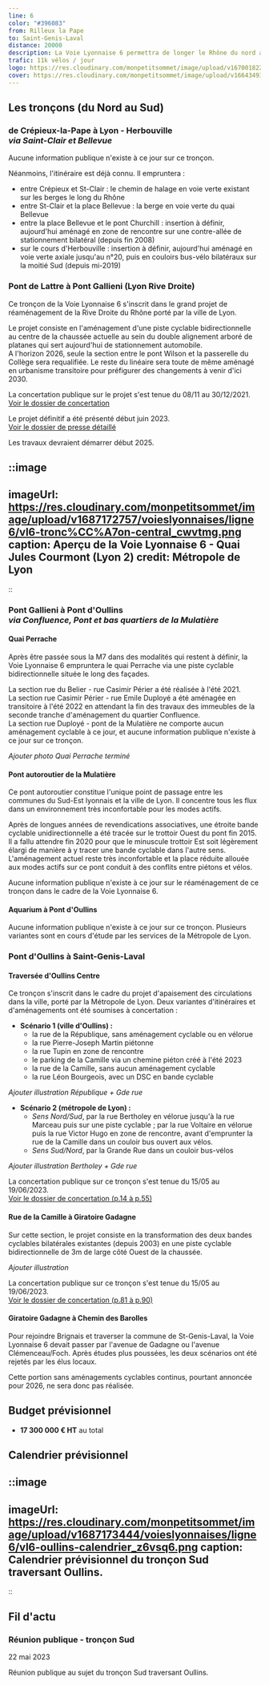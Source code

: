 ```yaml
---
line: 6
color: "#396083"
from: Rilleux la Pape
to: Saint-Genis-Laval
distance: 20000
description: La Voie Lyonnaise 6 permettra de longer le Rhône du nord au sud de la Métropole, depuis les bas quartiers de Crépieux-la-Pape jusqu'à Saint-Genis-Laval, via Saint-Clair, Lyon Rive Droite, les bas quartiers de la Mulatière et Oullins. Elle s'inscrit dans le projet d'apaisement du centre-ville d'Oullins et le grand projet de réaménagement de la rive droite du Rhône.
trafic: 11k vélos / jour
logo: https://res.cloudinary.com/monpetitsommet/image/upload/v1670018222/voieslyonnaises/ligne6/cover-vl6_phmit6.png
cover: https://res.cloudinary.com/monpetitsommet/image/upload/v1664349341/voieslyonnaises/ligne6/ligne6_ny0mgr.jpg
---
```


## Les tronçons (du Nord au Sud)

### de Crépieux-la-Pape à Lyon - Herbouville<br/>*via Saint-Clair et Bellevue*
Aucune information publique n'existe à ce jour sur ce tronçon.

Néanmoins, l'itinéraire est déjà connu. Il empruntera :
 - entre Crépieux et St-Clair : le chemin de halage en voie verte existant sur les berges le long du Rhône
 - entre St-Clair et la place Bellevue : la berge en voie verte du quai Bellevue
 - entre la place Bellevue et le pont Churchill : insertion à définir, aujourd'hui aménagé en zone de rencontre sur une contre-allée de stationnement bilatéral (depuis fin 2008)
 - sur le cours d'Herbouville : insertion à définir, aujourd'hui aménagé en voie verte axiale jusqu'au n°20, puis en couloirs bus-vélo bilatéraux sur la moitié Sud (depuis mi-2019)

### Pont de Lattre à Pont Gallieni (Lyon Rive Droite)
Ce tronçon de la Voie Lyonnaise 6 s'inscrit dans le grand projet de réaménagement de la Rive Droite du Rhône porté par la ville de Lyon.

Le projet consiste en l'aménagement d'une piste cyclable bidirectionnelle au centre de la chaussée actuelle au sein du double alignement arboré de platanes qui sert aujourd'hui de stationnement automobile.  
A l'horizon 2026, seule la section entre le pont Wilson et la passerelle du Collège sera requalifiée. Le reste du linéaire sera toute de même aménagé en urbanisme transitoire pour préfigurer des changements à venir d'ici 2030.

La concertation publique sur le projet s'est tenue du 08/11 au 30/12/2021.  
[Voir le dossier de concertation](https://jeparticipe.grandlyon.com/media/default/0001/01/6ead4ed3f90ee1bc2e3a0c6a6c542dc84b009b56.pdf)

Le projet définitif a été présenté début juin 2023.  
[Voir le dossier de presse détaillé](https://www.grandlyon.com/fileadmin/user_upload/media/pdf/espace-presse/dp/2023/20230607_dp_rive-droite.pdf)

Les travaux devraient démarrer début 2025.

::image
---
imageUrl: https://res.cloudinary.com/monpetitsommet/image/upload/v1687172757/voieslyonnaises/ligne6/vl6-tronc%CC%A7on-central_cwvtmg.png
caption: Aperçu de la Voie Lyonnaise 6 - Quai Jules Courmont (Lyon 2)
credit: Métropole de Lyon
---
::

### Pont Gallieni à Pont d'Oullins<br/>*via Confluence, Pont et bas quartiers de la Mulatière*
#### Quai Perrache
Après être passée sous la M7 dans des modalités qui restent à définir, la Voie Lyonnaise 6 empruntera le quai Perrache via une piste cyclable bidirectionnelle située le long des façades.

La section rue du Belier - rue Casimir Périer a été réalisée à l'été 2021.  
La section rue Casimir Périer - rue Emile Duployé a été aménagée en transitoire à l'été 2022 en attendant la fin des travaux des immeubles de la seconde tranche d'aménagement du quartier Confluence.  
La section rue Duployé - pont de la Mulatière ne comporte aucun aménagement cyclable à ce jour, et aucune information publique n'existe à ce jour sur ce tronçon.  

*Ajouter photo Quai Perrache terminé*

#### Pont autoroutier de la Mulatière
Ce pont autoroutier constitue l'unique point de passage entre les communes du Sud-Est lyonnais et la ville de Lyon. Il concentre tous les flux dans un environnement très inconfortable pour les modes actifs.

Après de longues années de revendications associatives, une étroite bande cyclable unidirectionnelle a été tracée sur le trottoir Ouest du pont fin 2015. Il a fallu attendre fin 2020 pour que le minuscule trottoir Est soit légèrement élargi de manière à y tracer une bande cyclable dans l'autre sens. L'aménagement actuel reste très inconfortable et la place réduite allouée aux modes actifs sur ce pont conduit à des conflits entre piétons et vélos.

Aucune information publique n'existe à ce jour sur le réaménagement de ce tronçon dans le cadre de la Voie Lyonnaise 6.

#### Aquarium à Pont d'Oullins
Aucune information publique n'existe à ce jour sur ce tronçon. Plusieurs variantes sont en cours d'étude par les services de la Métropole de Lyon.

### Pont d'Oullins à Saint-Genis-Laval
#### Traversée d'Oullins Centre
Ce tronçon s'inscrit dans le cadre du projet d'apaisement des circulations dans la ville, porté par la Métropole de Lyon. Deux variantes d'itinéraires et d'aménagements ont été soumises à concertation :
 - **Scénario 1 (ville d'Oullins) :**
     -  la rue de la République, sans aménagement cyclable ou en vélorue
     -  la rue Pierre-Joseph Martin piétonne
     -  la rue Tupin en zone de rencontre
     -  le parking de la Camille via un chemine piéton créé à l'été 2023
     -  la rue de la Camille, sans aucun aménagement cyclable
     -  la rue Léon Bourgeois, avec un DSC en bande cyclable
  
*Ajouter illustration République + Gde rue*

 -  **Scénario 2 (métropole de Lyon) :**
     -  *Sens Nord/Sud*, par la rue Bertholey en vélorue jusqu'à la rue Marceau puis sur une piste cyclable ; par la rue Voltaire en vélorue puis la rue Victor Hugo en zone de rencontre, avant d'emprunter la rue de la Camille dans un couloir bus ouvert aux vélos.
     -  *Sens Sud/Nord*, par la Grande Rue dans un couloir bus-vélos

*Ajouter illustration Bertholey +  Gde rue*
  
La concertation publique sur ce tronçon s'est tenue du 15/05 au 19/06/2023.  
[Voir le dossier de concertation (p.14 à p.55)
](https://jeparticipe.grandlyon.com/media/default/0001/01/1a4f5783222d6be99e21f46056a55be8f81dd87b.pdf)

#### Rue de la Camille à Giratoire Gadagne
Sur cette section, le projet consiste en la transformation des deux bandes cyclables bilatérales existantes (depuis 2003) en une piste cyclable bidirectionnelle de 3m de large côté Ouest de la chaussée.

*Ajouter illustration*

La concertation publique sur ce tronçon s'est tenue du 15/05 au 19/06/2023.  
[Voir le dossier de concertation (p.81 à p.90)
](https://jeparticipe.grandlyon.com/media/default/0001/01/1a4f5783222d6be99e21f46056a55be8f81dd87b.pdf)

#### Giratoire Gadagne à Chemin des Barolles
Pour rejoindre Brignais et traverser la commune de St-Genis-Laval, la Voie Lyonnaise 6 devait passer par l'avenue de Gadagne ou l'avenue Clémenceau/Foch. Après études plus poussées, les deux scénarios ont été rejetés par les élus locaux.

Cette portion sans aménagements cyclables continus, pourtant annoncée pour 2026, ne sera donc pas réalisée.


## Budget prévisionnel
- **17 300 000 € HT** au total


## Calendrier prévisionnel
::image
---
imageUrl: https://res.cloudinary.com/monpetitsommet/image/upload/v1687173444/voieslyonnaises/ligne6/vl6-oullins-calendrier_z6vsq6.png
caption: Calendrier prévisionnel du tronçon Sud traversant Oullins.
---
::

## Fil d'actu

### Réunion publique - tronçon Sud
22 mai 2023

Réunion publique au sujet du tronçon Sud traversant Oullins.
